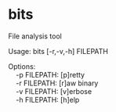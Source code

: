 # bits
File analysis tool


Usage: bits [-r,-v,-h] FILEPATH


Options:<br>
&nbsp;&nbsp;&nbsp;&nbsp;-p FILEPATH: [p]retty<br>
&nbsp;&nbsp;&nbsp;&nbsp;-r FILEPATH: [r]aw binary<br>
&nbsp;&nbsp;&nbsp;&nbsp;-v FILEPATH: [v]erbose<br>
&nbsp;&nbsp;&nbsp;&nbsp;-h FILEPATH: [h]elp<br>
